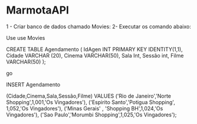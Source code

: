 # MarmotaAPI

1 - Criar banco de dados chamado Movies:
2- Executar os comando abaixo:

Use use Movies

CREATE TABLE Agendamento
(
IdAgen INT PRIMARY KEY IDENTITY(1,1),
Cidade VARCHAR (20),
Cinema VARCHAR(50),
Sala Int,
Sessão int,
Filme VARCHAR(50)
);

go

INSERT Agendamento

(Cidade,Cinema,Sala,Sessão,Filme)
VALUES
('Rio de Janeiro','Norte Shopping',1,001,'Os Vingadores'),
('Espirito Santo','Potigua Shopping', 1,052,'Os Vingadores'),
('Minas Gerais' , 'Shopping BH',1,024,'Os Vingadores'),
('Sao Paulo','Morumbi Shopping',1,025,'Os Vingadores');
